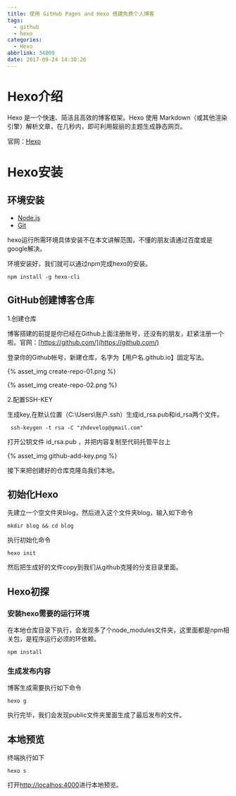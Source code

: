```yaml
---
title: 使用 GitHub Pages and Hexo 搭建免费个人博客
tags:
  - github
  - hexo
categories:
  - Hexo
abbrlink: 34009
date: 2017-09-24 14:30:26
---
```

# Hexo介绍

  Hexo 是一个快速、简洁且高效的博客框架。Hexo 使用 Markdown（或其他渲染引擎）解析文章，在几秒内，即可利用靓丽的主题生成静态网页。

  官网：[Hexo](https://hexo.io/zh-cn/)
<!-- more  -->
# Hexo安装

## 环境安装

* [Node.js](http://nodejs.org/)
* [Git](http://git-scm.com/)

hexo运行所需环境具体安装不在本文讲解范围，不懂的朋友请通过百度或是google解决。

环境安装好，我们就可以通过npm完成hexo的安装。

```
npm install -g hexo-cli
```
## GitHub创建博客仓库

1.创建仓库

博客搭建的前提是你已经在Github上面注册账号，还没有的朋友，赶紧注册一个啦。官网：[https://github.com/](https://github.com/)

登录你的Github帐号，新建仓库，名字为【用户名.github.io】固定写法。

{% asset_img create-repo-01.png %}

{% asset_img create-repo-02.png %}

2.配置SSH-KEY

生成key,在默认位置（C:\Users\账户\.ssh）生成id_rsa.pub和id_rsa两个文件。

```
 ssh-keygen -t rsa -C "zhdevelop@gmail.com"
```
打开公钥文件 id_rsa.pub ，并把内容复制至代码托管平台上

{% asset_img github-add-key.png %}

接下来把创建好的仓库克隆岛我们本地。

## 初始化Hexo
先建立一个空文件夹blog，然后进入这个文件夹blog，输入如下命令

```
mkdir blog && cd blog
```
执行初始化命令
```
hexo init
```
然后把生成好的文件copy到我们从github克隆的分支目录里面。

## Hexo初探

### 安装hexo需要的运行环境
在本地仓库目录下执行，会发现多了个node_modules文件夹，这里面都是npm相关包，是程序运行必须的环依赖。
```
npm install
```
### 生成发布内容
博客生成需要执行如下命令
```
hexo g
```
执行完毕，我们会发现public文件夹里面生成了最后发布的文件。

## 本地预览
终端执行如下
```
hexo s
```
打开[http://localhos:4000](http://localhos:4000)进行本地预览。
